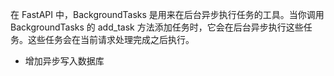 在 FastAPI 中，BackgroundTasks 是用来在后台异步执行任务的工具。当你调用 BackgroundTasks 的 add_task
方法添加任务时，它会在后台异步执行这些任务。这些任务会在当前请求处理完成之后执行。

- 增加异步写入数据库
